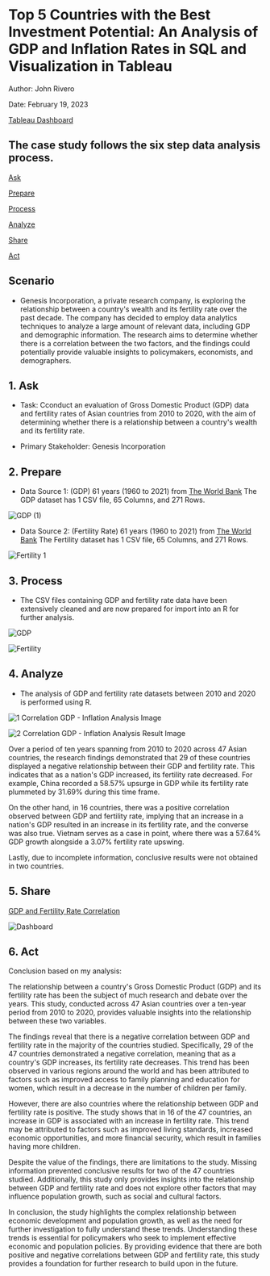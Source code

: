 # Top 5 Countries with the Best Investment Potential: An Analysis of GDP and Inflation Rates in SQL and Visualization in Tableau

Author: John Rivero

Date: February 19, 2023

[Tableau Dashboard](https://public.tableau.com/app/profile/john.r6470/viz/GDPFertilityRatecorrelation/Dashboard1?publish=yes)

## The case study follows the six step data analysis process.

 [Ask](#1-Ask)
 
 [Prepare](#2-Prepare)
 
 [Process](#3-Process)
 
 [Analyze](#4-Analyze)
 
 [Share](#5-Share)
 
 [Act](#6-Act)


## Scenario

- Genesis Incorporation, a private research company, is exploring the relationship between a country's wealth and its fertility rate over the past decade. The company has decided to employ data analytics techniques to analyze a large amount of relevant data, including GDP and demographic information. The research aims to determine whether there is a correlation between the two factors, and the findings could potentially provide valuable insights to policymakers, economists, and demographers.


## 1. Ask

 - Task: Cconduct an evaluation of Gross Domestic Product (GDP) data and fertility rates of Asian countries from 2010 to 2020, with the aim of determining whether there is a relationship between a country's wealth and its fertility rate.

 - Primary Stakeholder: Genesis Incorporation


## 2. Prepare

- Data Source 1: (GDP) 61 years (1960 to 2021) from [The World Bank](https://data.worldbank.org/indicator/NY.GDP.MKTP.CD)
               The GDP dataset has 1 CSV file, 65 Columns, and 271 Rows.
              
![GDP (1)](https://user-images.githubusercontent.com/81208412/219961634-f85f3cd5-63e2-482c-9cec-0db3298dd6be.jpg)

   
- Data Source 2: (Fertility Rate) 61 years (1960 to 2021) from [The World Bank](https://data.worldbank.org/indicator/FP.CPI.TOTL.ZG)
               The Fertility dataset has 1 CSV file, 65 Columns, and 271 Rows.

![Fertility 1](https://user-images.githubusercontent.com/81208412/219961648-5449405f-8561-434d-8f4b-43e433cb4250.jpg)


## 3. Process

- The CSV files containing GDP and fertility rate data have been extensively cleaned and are now prepared for import into an R for further analysis.

![GDP](https://user-images.githubusercontent.com/81208412/219961678-8eb2aa4a-1aae-4f50-b745-5684c8eccb60.jpg)

![Fertility](https://user-images.githubusercontent.com/81208412/219961689-1f1e71a1-275d-40b5-9e49-ee72e9e48fe8.jpg)

## 4. Analyze

- The analysis of GDP and fertility rate datasets between 2010 and 2020 is performed using R.

![1  Correlation GDP - Inflation Analysis Image](https://user-images.githubusercontent.com/81208412/219961977-37eb6322-c9b1-4353-b19d-753181220f74.jpg)

![2  Correlation GDP - Inflation Analysis Result Image](https://user-images.githubusercontent.com/81208412/219961985-c75a2fc2-516a-4cdb-900c-f06253d785e7.jpg)

Over a period of ten years spanning from 2010 to 2020 across 47 Asian countries, the research findings demonstrated that 29 of these countries displayed a negative relationship between their GDP and fertility rate. This indicates that as a nation's GDP increased, its fertility rate decreased. For example, China recorded a 58.57% upsurge in GDP while its fertility rate plummeted by 31.69% during this time frame.

On the other hand, in 16 countries, there was a positive correlation observed between GDP and fertility rate, implying that an increase in a nation's GDP resulted in an increase in its fertility rate, and the converse was also true. Vietnam serves as a case in point, where there was a 57.64% GDP growth alongside a 3.07% fertility rate upswing.

Lastly, due to incomplete information, conclusive results were not obtained in two countries.


## 5. Share

[GDP and Fertility Rate Correlation](https://public.tableau.com/app/profile/john.r6470/viz/GDPFertilityRatecorrelation/Dashboard1?publish=yes)

![Dashboard](https://user-images.githubusercontent.com/81208412/219966678-984210a8-56b2-4cfa-8b80-52d1122c4f08.png)

## 6. Act

Conclusion based on my analysis:

The relationship between a country's Gross Domestic Product (GDP) and its fertility rate has been the subject of much research and debate over the years. This study, conducted across 47 Asian countries over a ten-year period from 2010 to 2020, provides valuable insights into the relationship between these two variables.

The findings reveal that there is a negative correlation between GDP and fertility rate in the majority of the countries studied. Specifically, 29 of the 47 countries demonstrated a negative correlation, meaning that as a country's GDP increases, its fertility rate decreases. This trend has been observed in various regions around the world and has been attributed to factors such as improved access to family planning and education for women, which result in a decrease in the number of children per family.

However, there are also countries where the relationship between GDP and fertility rate is positive. The study shows that in 16 of the 47 countries, an increase in GDP is associated with an increase in fertility rate. This trend may be attributed to factors such as improved living standards, increased economic opportunities, and more financial security, which result in families having more children.

Despite the value of the findings, there are limitations to the study. Missing information prevented conclusive results for two of the 47 countries studied. Additionally, this study only provides insights into the relationship between GDP and fertility rate and does not explore other factors that may influence population growth, such as social and cultural factors.

In conclusion, the study highlights the complex relationship between economic development and population growth, as well as the need for further investigation to fully understand these trends. Understanding these trends is essential for policymakers who seek to implement effective economic and population policies. By providing evidence that there are both positive and negative correlations between GDP and fertility rate, this study provides a foundation for further research to build upon in the future.
